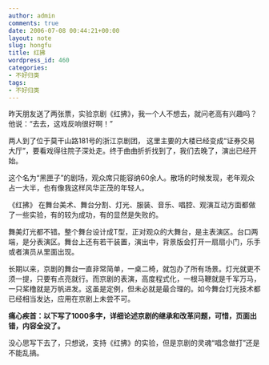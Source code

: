```yaml
---
author: admin
comments: true
date: 2006-07-08 00:44:21+00:00
layout: note
slug: hongfu
title: 红拂
wordpress_id: 460
categories:
- 不好归类
tags:
- 不好归类
---
```


昨天朋友送了两张票，实验京剧《红拂》，我一个人不想去，就问老高有兴趣吗？他说：“去去，这戏反响很好啊！”

两人到了位于莫干山路181号的浙江京剧团， 这里主要的大楼已经变成“证券交易大厅”，要看戏得往院子深处走。终于曲曲折折找到了，我们去晚了，演出已经开始。

这个名为“黑匣子”的剧场，观众席只能容纳60余人。散场的时候发现，老年观众占一大半，也有像我这样风华正茂的年轻人。

《红拂》 在舞台美术、舞台分割、灯光、服装、音乐、唱腔、观演互动方面都做了一些实验，有的较为成功，有的显然是失败的。

舞美灯光都不错。整个舞台设计成T型，正对观众的大舞台，是主表演区。台口两端，是分表演区。舞台上还有若干装置，演出中，背景版会打开一扇扇小门，乐手或者演员从里面出现。

长期以来，京剧的舞台一直非常简单，一桌二椅，就包办了所有场景。灯光就更不须一提，只要有点亮就行。而京剧的表演，高度程式化，一根马鞭就是千军万马，一只桨橹就是万帆进发。这虽是定例，但未必就是最合理的。如今舞台灯光技术都已经相当发达，应用在京剧上未尝不可。

**痛心疾首：以下写了1000多字，详细论述京剧的继承和改革问题，可惜，页面出错，内容全没了。**

没心思写下去了，只想说，支持《红拂》的实验，但是京剧的灵魂“唱念做打”还是不能乱搞。
